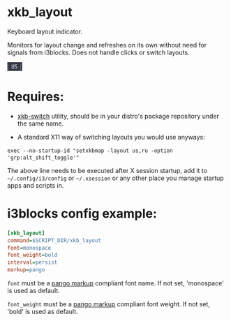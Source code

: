 # xkb_layout

Keyboard layout indicator.

Monitors for layout change and refreshes on its own without need for signals from i3blocks. Does not handle clicks or switch layouts.

![block preview](xkb_layout.png)

# Requires:

 - [xkb-switch](https://github.com/ierton/xkb-switch) utility, should be in your distro's package repository under the same name.

 - A standard X11 way of switching layouts you would use anyways:

```
exec --no-startup-id "setxkbmap -layout us,ru -option 'grp:alt_shift_toggle'"
```

The above line needs to be executed after X session startup, add it to `~/.config/i3/config` or `~/.xsession` or any other place you manage startup apps and scripts in.

# i3blocks config example:

```ini
[xkb_layout]
command=$SCRIPT_DIR/xkb_layout
font=monospace
font_weight=bold
interval=persist
markup=pango
```

`font` must be a [pango markup](https://developer.gnome.org/pygtk/stable/pango-markup-language.html) compliant font name. If not set, 'monospace' is used as default.

`font_weight` must be a [pango markup](https://developer.gnome.org/pygtk/stable/pango-markup-language.html) compliant font weight. If not set, 'bold' is used as default.
